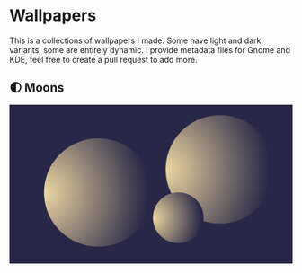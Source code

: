 # Wallpapers
This is a collections of wallpapers I made. Some have light and dark variants, some are entirely dynamic.
I provide metadata files for Gnome and KDE, feel free to create a pull request to add more.

## 🌓 Moons

![Moons](./Moons/dynamic.svg)

